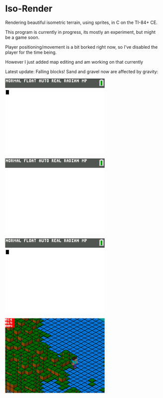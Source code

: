 # Iso-Render

Rendering beautiful isometric terrain, using sprites, in C on the TI-84+ CE.

This program is currently in progress, its mostly an experiment, but might be a game soon.

Player positioning/movement is a bit borked right now, so I've disabled the player for the time being.

However I just added map editing and am working on that currently

Latest update: Falling blocks! Sand and gravel now are affected by gravity:

![A Screenshot](https://raw.githubusercontent.com/Michael2-3B/Iso-Render/master/screenshots/render032.gif)

![A Screenshot](https://raw.githubusercontent.com/Michael2-3B/Iso-Render/master/screenshots/render031.gif)

![A Screenshot](https://raw.githubusercontent.com/Michael2-3B/Iso-Render/master/screenshots/render024.gif)

![A Screenshot](https://raw.githubusercontent.com/Michael2-3B/Iso-Render/master/screenshots/render028.png)
